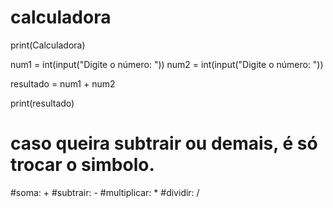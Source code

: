 # calculadora

print(Calculadora)

num1 = int(input("Digite o número: "))
num2 = int(input("Digite o número: "))

resultado = num1 + num2

print(resultado)


# caso queira  subtrair ou demais, é só trocar o simbolo.
#soma: + 
#subtrair: -
#multiplicar: *
#dividir: /


